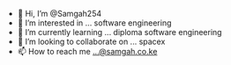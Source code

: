 - 👋 Hi, I’m @Samgah254
- 👀 I’m interested in ... software engineering 
- 🌱 I’m currently learning ... diploma software engineering 
- 💞️ I’m looking to collaborate on ... spacex
- 📫 How to reach me ...@samgah.co.ke

<!---
Samgah254/Samgah254 is a ✨ special ✨ repository because its `README.md` (this file) appears on your GitHub profile.
You can click the Preview link to take a look at your changes.
--->
